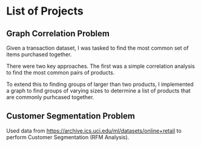 # List of Projects

## Graph Correlation Problem
Given a transaction dataset, I was tasked to find the most common set of items purchased together. 

There were two key approaches. The first was a simple correlation analysis to find the most common pairs of products. 

To extend this to finding groups of larger than two products, I implemented a graph to find groups of varying sizes to determine a list of products that are commonly purhcased together.

## Customer Segmentation Problem
Used data from https://archive.ics.uci.edu/ml/datasets/online+retail to perform Customer Segmentation (RFM Analysis).

